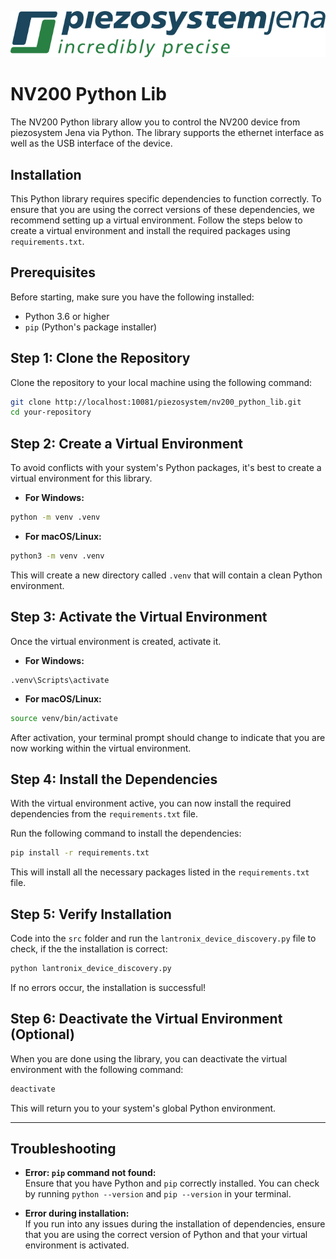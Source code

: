 ![logo](docs/images/piezosystem_logo.svg)

# NV200 Python Lib

The NV200 Python library allow you to control the NV200 device from piezosystem Jena
via Python. The library supports the ethernet interface as well as the
USB interface of the device.

## Installation

This Python library requires specific dependencies to function correctly.
To ensure that you are using the correct versions of these dependencies,
we recommend setting up a virtual environment. Follow the steps below to 
create a virtual environment and install the required packages using `requirements.txt`.

## Prerequisites

Before starting, make sure you have the following installed:

- Python 3.6 or higher
- `pip` (Python's package installer)

## Step 1: Clone the Repository

Clone the repository to your local machine using the following command:

```bash
git clone http://localhost:10081/piezosystem/nv200_python_lib.git
cd your-repository
```

## Step 2: Create a Virtual Environment

To avoid conflicts with your system's Python packages, it's best to create a virtual 
environment for this library.

- **For Windows:**

```bash
python -m venv .venv
```

- **For macOS/Linux:**

```bash
python3 -m venv .venv
```

This will create a new directory called `.venv` that will contain a clean Python environment.

## Step 3: Activate the Virtual Environment

Once the virtual environment is created, activate it.

- **For Windows:**

```shell
.venv\Scripts\activate
```

- **For macOS/Linux:**

```bash
source venv/bin/activate
```

After activation, your terminal prompt should change to indicate that you are now 
working within the virtual environment.

## Step 4: Install the Dependencies

With the virtual environment active, you can now install the required dependencies 
from the `requirements.txt` file.

Run the following command to install the dependencies:

```bash
pip install -r requirements.txt
```

This will install all the necessary packages listed in the `requirements.txt` file.

## Step 5: Verify Installation

Code into the `src` folder and run the `lantronix_device_discovery.py` file to check,
if the the installation is correct:

```bash
python lantronix_device_discovery.py
```

If no errors occur, the installation is successful!

## Step 6: Deactivate the Virtual Environment (Optional)

When you are done using the library, you can deactivate the virtual environment with the following command:

```bash
deactivate
```

This will return you to your system's global Python environment.

---

## Troubleshooting

- **Error: `pip` command not found:**  
  Ensure that you have Python and `pip` correctly installed. You can check 
  by running `python --version` and `pip --version` in your terminal.

- **Error during installation:**  
  If you run into any issues during the installation of dependencies, ensure that 
  you are using the correct version of Python and that your virtual environment is activated.


